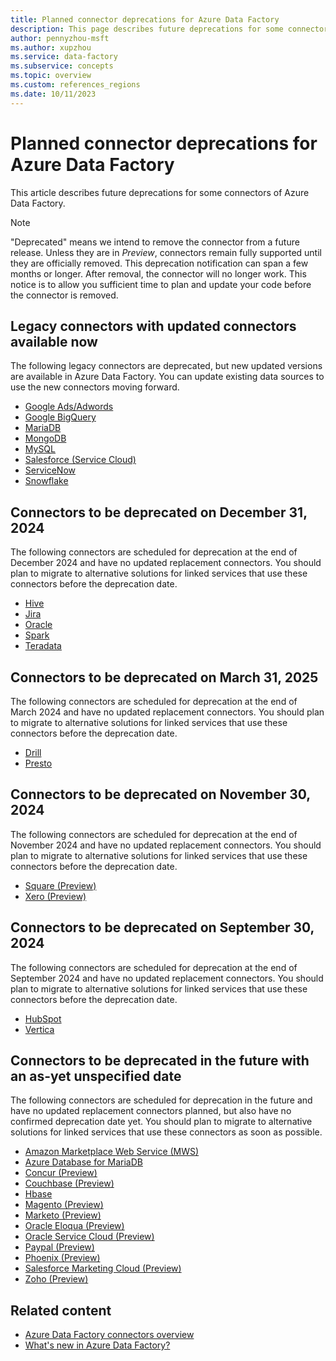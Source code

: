 ```yaml
---
title: Planned connector deprecations for Azure Data Factory
description: This page describes future deprecations for some connectors of Azure Data Factory.
author: pennyzhou-msft
ms.author: xupzhou
ms.service: data-factory
ms.subservice: concepts
ms.topic: overview
ms.custom: references_regions
ms.date: 10/11/2023
---
```


# Planned connector deprecations for Azure Data Factory

This article describes future deprecations for some connectors of Azure Data Factory.

> [!NOTE]
> "Deprecated" means we intend to remove the connector from a future release. Unless they are in *Preview*, connectors remain fully supported until they are officially removed. This deprecation notification can span a few months or longer. After removal, the connector will no longer work. This notice is to allow you sufficient time to plan and update your code before the connector is removed.

## Legacy connectors with updated connectors available now

The following legacy connectors are deprecated, but new updated versions are available in Azure Data Factory. You can update existing data sources to use the new connectors moving forward.

- [Google Ads/Adwords](connector-google-adwords.md)
- [Google BigQuery](connector-google-bigquery-legacy.md)
- [MariaDB](connector-mariadb.md)
- [MongoDB](connector-mongodb-legacy.md)
- [MySQL](connector-mysql.md)
- [Salesforce (Service Cloud)](connector-salesforce-service-cloud-legacy.md)
- [ServiceNow](connector-servicenow.md)
- [Snowflake](connector-snowflake-legacy.md)

## Connectors to be deprecated on December 31, 2024

The following connectors are scheduled for deprecation at the end of December 2024 and have no updated replacement connectors. You should plan to migrate to alternative solutions for linked services that use these connectors before the deprecation date.

- [Hive](connector-hive.md)
- [Jira](connector-jira.md)
- [Oracle](connector-oracle.md)
- [Spark](connector-spark.md)
- [Teradata](connector-teradata.md)

## Connectors to be deprecated on March 31, 2025

The following connectors are scheduled for deprecation at the end of March 2024 and have no updated replacement connectors. You should plan to migrate to alternative solutions for linked services that use these connectors before the deprecation date.

- [Drill](connector-drill.md)
- [Presto](connector-presto.md)

## Connectors to be deprecated on November 30, 2024

The following connectors are scheduled for deprecation at the end of November 2024 and have no updated replacement connectors. You should plan to migrate to alternative solutions for linked services that use these connectors before the deprecation date.

- [Square (Preview)](connector-square.md)
- [Xero (Preview)](connector-xero.md)

## Connectors to be deprecated on September 30, 2024

The following connectors are scheduled for deprecation at the end of September 2024 and have no updated replacement connectors. You should plan to migrate to alternative solutions for linked services that use these connectors before the deprecation date.

- [HubSpot](connector-hubspot.md)
- [Vertica](connector-vertica.md)

## Connectors to be deprecated in the future with an as-yet unspecified date

The following connectors are scheduled for deprecation in the future and have no updated replacement connectors planned, but also have no confirmed deprecation date yet. You should plan to migrate to alternative solutions for linked services that use these connectors as soon as possible.

- [Amazon Marketplace Web Service (MWS)](connector-amazon-marketplace-web-service.md)
- [Azure Database for MariaDB](connector-azure-database-for-mariadb.md)
- [Concur (Preview)](connector-concur.md)
- [Couchbase (Preview)](connector-couchbase.md)
- [Hbase](connector-hbase.md)
- [Magento (Preview)](connector-magento.md)
- [Marketo (Preview)](connector-marketo.md)
- [Oracle Eloqua (Preview)](connector-oracle-eloqua.md)
- [Oracle Service Cloud (Preview)](connector-oracle-service-cloud.md)
- [Paypal (Preview)](connector-paypal.md)
- [Phoenix (Preview)](connector-phoenix.md)
- [Salesforce Marketing Cloud (Preview)](connector-salesforce-marketing-cloud.md)
- [Zoho (Preview)](connector-zoho.md)

## Related content

- [Azure Data Factory connectors overview](connector-overview.md)
- [What's new in Azure Data Factory?](whats-new.md)
